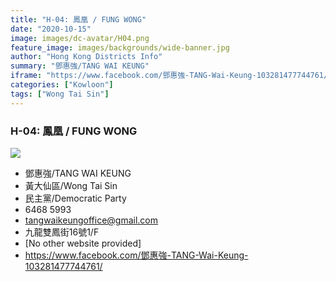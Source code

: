 ```yaml
---
title: "H-04: 鳳凰 / FUNG WONG"
date: "2020-10-15"
image: images/dc-avatar/H04.png
feature_image: images/backgrounds/wide-banner.jpg
author: "Hong Kong Districts Info"
summary: "鄧惠強/TANG WAI KEUNG"
iframe: "https://www.facebook.com/鄧惠強-TANG-Wai-Keung-103281477744761/"
categories: ["Kowloon"]
tags: ["Wong Tai Sin"]
---
```


### H-04: 鳳凰 / FUNG WONG  
![](/images/dc-avatar/H04.png)  

 - 鄧惠強/TANG WAI KEUNG  
 - 黃大仙區/Wong Tai Sin  
 - 民主黨/Democratic Party  
 - 6468 5993  
 - tangwaikeungoffice@gmail.com  
 - 九龍雙鳳街16號1/F  
 - [No other website provided]  
 - https://www.facebook.com/鄧惠強-TANG-Wai-Keung-103281477744761/
